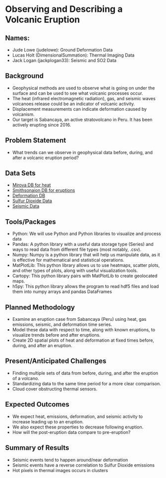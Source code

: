 # Observing and Describing a Volcanic Eruption
## Names: 
- Jude Lowe (judelowe): Ground Deformation Data
- Lucas Holt (DimensionalSummation): Thermal Imaging Data
- Jack Logan (jackplogan33): Seismic and SO2 Data
## Background
- Geophysical methods are used to observe what is going on under the surface and can be used to see what volcanic processes occur.
- The heat (infrared electromagnetic radiation), gas, and seismic waves volcanoes release could be an indicator of volcanic activity.
- Displacement measurements can indicate deformation caused by volcanism.
- Our target is Sabancaya, an active stratovolcano in Peru. It has been actively erupting since 2016.
## Problem Statement
- What trends can we observe in geophysical data before, during, and after a volcanic eruption period?
## Data Sets
- [Mirova DB for heat](https://www.mirovaweb.it/)
- [Smithsonaion DB for eruptions](https://volcano.si.edu/database/search_eruption_results.cfm)
- [Deformation DB](https://comet.nerc.ac.uk/comet-volcano-portal/volcano-index/Search-All)
- [Sulfur Dioxide Data](https://disc.gsfc.nasa.gov/datasets/OMPS_NPP_NMSO2_PCA_L2_2/summary?keywords=sulfur%20dioxide)
- [Seismic Data](https://earthquake.usgs.gov/earthquakes/map/?extent=-16.90443,-73.17169&extent=-15.1066,-70.25482&range=search&listOnlyShown=true&baseLayer=ocean&timeZone=utc&search=%7B%22name%22:%22Search%20Results%22,%22params%22:%7B%22starttime%22:%222010-01-01%2000:00:00%22,%22endtime%22:%222024-04-04%2023:59:59%22,%22minlatitude%22:-17.719,%22maxlongitude%22:-70.497,%22minlongitude%22:-77.528,%22latitude%22:-15.787,%22longitude%22:-71.857,%22maxradiuskm%22:50,%22minmagnitude%22:2.5,%22orderby%22:%22time%22%7D%7D)
## Tools/Packages
- Python: We will use Python and Python libraries to visualize and process data
- Pandas: A python library with a useful data storage type (Series) and ways to read data from different file types (most notably, .csv).
- Numpy: Numpy is a python library that will help us manipulate data, as it is effective for mathematical and statistical operations.
- MatPlotLib: This python library allows us to use heatmaps, scatter plots, and other types of plots, along with useful visualization tools.
- Cartopy: This python library pairs with MatPlotLib to create geolocated maps.
- h5py: This python library allows the program to read hdf5 files and load them into numpy arrays and pandas DataFrames
## Planned Methodology
- Examine an eruption case from Sabancaya (Peru) using heat, gas emissions, seismic, and deformation time series.
- Model these data with respect to time, along with known eruptions, to visualize trends before and after eruptions.
- Create 2D spatial plots of heat and deformation at fixed times before, during, and after an eruption.
## Present/Anticipated Challenges
- Finding multiple sets of data from before, during, and after the eruption of a volcano.
- Standardizing data to the same time period for a more clear comparison.
- Cloud cover obstructing thermal sensors.
## Expected Outcomes
- We expect heat, emissions, deformation, and seismic activity to increase leading up to an eruption.
- We also expect these properties to decrease following eruption.
- How will the post-eruption data compare to pre-eruption?
## Summary of Results
- Seismic events tend to happen around/near deformation ​
- Seismic events have a reverse correlation to Sulfur Dioxide emissions​
- Hot pixels in thermal images occurs in clusters
